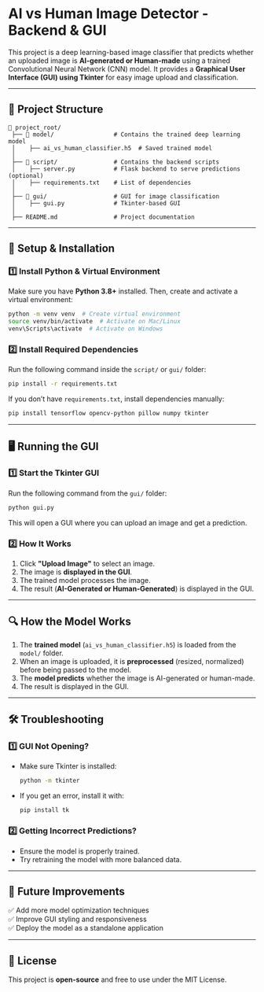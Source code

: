 # AI vs Human Image Detector - Backend & GUI

This project is a deep learning-based image classifier that predicts whether an uploaded image is **AI-generated or Human-made** using a trained Convolutional Neural Network (CNN) model. It provides a **Graphical User Interface (GUI) using Tkinter** for easy image upload and classification.

---

## 📂 Project Structure

```
📂 project_root/
 ├── 📂 model/                 # Contains the trained deep learning model
 │    ├── ai_vs_human_classifier.h5  # Saved trained model
 │
 ├── 📂 script/                # Contains the backend scripts
 │    ├── server.py           # Flask backend to serve predictions (optional)
 │    ├── requirements.txt    # List of dependencies
 │
 ├── 📂 gui/                   # GUI for image classification
 │    ├── gui.py              # Tkinter-based GUI
 │
 ├── README.md                # Project documentation
```

---

## 🚀 Setup & Installation

### **1️⃣ Install Python & Virtual Environment**
Make sure you have **Python 3.8+** installed. Then, create and activate a virtual environment:

```bash
python -m venv venv  # Create virtual environment
source venv/bin/activate  # Activate on Mac/Linux
venv\Scripts\activate  # Activate on Windows
```

### **2️⃣ Install Required Dependencies**
Run the following command inside the `script/` or `gui/` folder:

```bash
pip install -r requirements.txt
```

If you don’t have `requirements.txt`, install dependencies manually:
```bash
pip install tensorflow opencv-python pillow numpy tkinter
```

---

## 🖥️ Running the GUI

### **1️⃣ Start the Tkinter GUI**
Run the following command from the `gui/` folder:

```bash
python gui.py
```

This will open a GUI where you can upload an image and get a prediction.

### **2️⃣ How It Works**
1. Click **"Upload Image"** to select an image.
2. The image is **displayed in the GUI**.
3. The trained model processes the image.
4. The result (**AI-Generated or Human-Generated**) is displayed in the GUI.

---

## 🔍 How the Model Works

1. The **trained model** (`ai_vs_human_classifier.h5`) is loaded from the `model/` folder.
2. When an image is uploaded, it is **preprocessed** (resized, normalized) before being passed to the model.
3. The **model predicts** whether the image is AI-generated or human-made.
4. The result is displayed in the GUI.

---

## 🛠 Troubleshooting

### **1️⃣ GUI Not Opening?**
- Make sure Tkinter is installed:
  ```bash
  python -m tkinter
  ```
- If you get an error, install it with:
  ```bash
  pip install tk
  ```

### **2️⃣ Getting Incorrect Predictions?**
- Ensure the model is properly trained.
- Try retraining the model with more balanced data.

---

## 📌 Future Improvements
✅ Add more model optimization techniques  
✅ Improve GUI styling and responsiveness  
✅ Deploy the model as a standalone application  

---

## 📜 License
This project is **open-source** and free to use under the MIT License.
